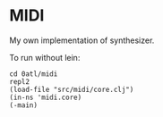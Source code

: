 # MIDI

My own implementation of synthesizer.

To run without lein:

    cd 0atl/midi
    repl2
    (load-file "src/midi/core.clj")
    (in-ns 'midi.core)
    (-main)


